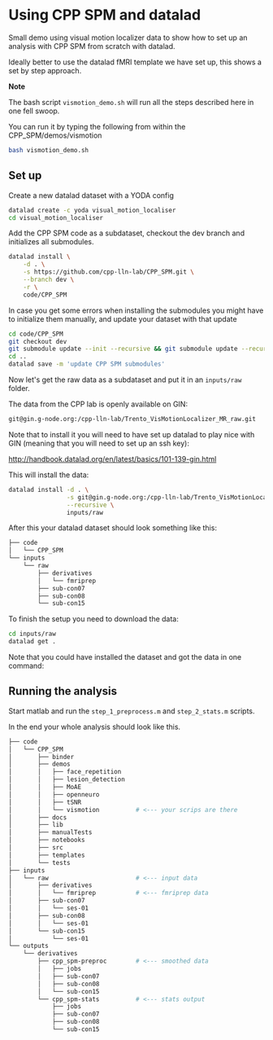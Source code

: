 # Using CPP SPM and datalad

Small demo using visual motion localizer data to show how to set up an analysis
with CPP SPM from scratch with datalad.

Ideally better to use the datalad fMRI template we have set up, this shows a set
by step approach.

**Note**

The bash script `vismotion_demo.sh` will run all the steps described here in one
fell swoop.

You can run it by typing the following from within the CPP_SPM/demos/vismotion

```bash
bash vismotion_demo.sh
```

## Set up

Create a new datalad dataset with a YODA config

```bash
datalad create -c yoda visual_motion_localiser
cd visual_motion_localiser
```

Add the CPP SPM code as a subdataset, checkout the dev branch and initializes
all submodules.

```bash
datalad install \
    -d . \
    -s https://github.com/cpp-lln-lab/CPP_SPM.git \
    --branch dev \
    -r \
    code/CPP_SPM
```

In case you get some errors when installing the submodules you might have to
initialize them manually, and update your dataset with that update

```bash
cd code/CPP_SPM
git checkout dev
git submodule update --init --recursive && git submodule update --recursive
cd ..
datalad save -m 'update CPP SPM submodules'
```

Now let's get the raw data as a subdataset and put it in an `inputs/raw` folder.

The data from the CPP lab is openly available on GIN:

```bash
git@gin.g-node.org:/cpp-lln-lab/Trento_VisMotionLocalizer_MR_raw.git
```

Note that to install it you will need to have set up datalad to play nice with
GIN (meaning that you will need to set up an ssh key):

http://handbook.datalad.org/en/latest/basics/101-139-gin.html

This will install the data:

```bash
datalad install -d . \
                -s git@gin.g-node.org:/cpp-lln-lab/Trento_VisMotionLocalizer_MR_raw.git \
                --recursive \
                inputs/raw
```

After this your datalad dataset should look something like this:

```bash
├── code
│   └── CPP_SPM
└── inputs
    └── raw
        ├── derivatives
        │   └── fmriprep
        ├── sub-con07
        ├── sub-con08
        └── sub-con15
```

To finish the setup you need to download the data:

```bash
cd inputs/raw
datalad get .
```

Note that you could have installed the dataset and got the data in one command:

## Running the analysis

Start matlab and run the `step_1_preprocess.m` and `step_2_stats.m` scripts.

In the end your whole analysis should look like this.

```bash
├── code
│   └── CPP_SPM
│       ├── binder
│       ├── demos
│       │   ├── face_repetition
│       │   ├── lesion_detection
│       │   ├── MoAE
│       │   ├── openneuro
│       │   ├── tSNR
│       │   └── vismotion          # <--- your scrips are there
│       ├── docs
│       ├── lib
│       ├── manualTests
│       ├── notebooks
│       ├── src
│       ├── templates
│       └── tests
├── inputs
│   └── raw                        # <--- input data
│       ├── derivatives
│       │   └── fmriprep           # <--- fmriprep data
│       ├── sub-con07
│       │   └── ses-01
│       ├── sub-con08
│       │   └── ses-01
│       └── sub-con15
│           └── ses-01
└── outputs
    └── derivatives
        ├── cpp_spm-preproc        # <--- smoothed data
        │   ├── jobs
        │   ├── sub-con07
        │   ├── sub-con08
        │   └── sub-con15
        └── cpp_spm-stats          # <--- stats output
            ├── jobs
            ├── sub-con07
            ├── sub-con08
            └── sub-con15
```
